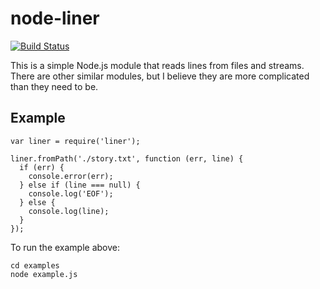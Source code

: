 # node-liner

[![Build Status](https://secure.travis-ci.org/mvolkmann/node-liner.png)](http://travis-ci.org/mvolkmann/node-liner)

This is a simple Node.js module that reads lines from files and streams.
There are other similar modules, but I believe they are
more complicated than they need to be.

## Example

    var liner = require('liner');

    liner.fromPath('./story.txt', function (err, line) {
      if (err) {
        console.error(err);
      } else if (line === null) {
        console.log('EOF');
      } else {
        console.log(line);
      }
    });

To run the example above:

    cd examples
    node example.js
